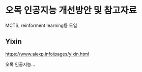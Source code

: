 # 오목 인공지능 개선방안 및 참고자료

MCTS, reinforment learning등 도입

## Yixin

https://www.aiexp.info/pages/yixin.html

오목 인공지능...